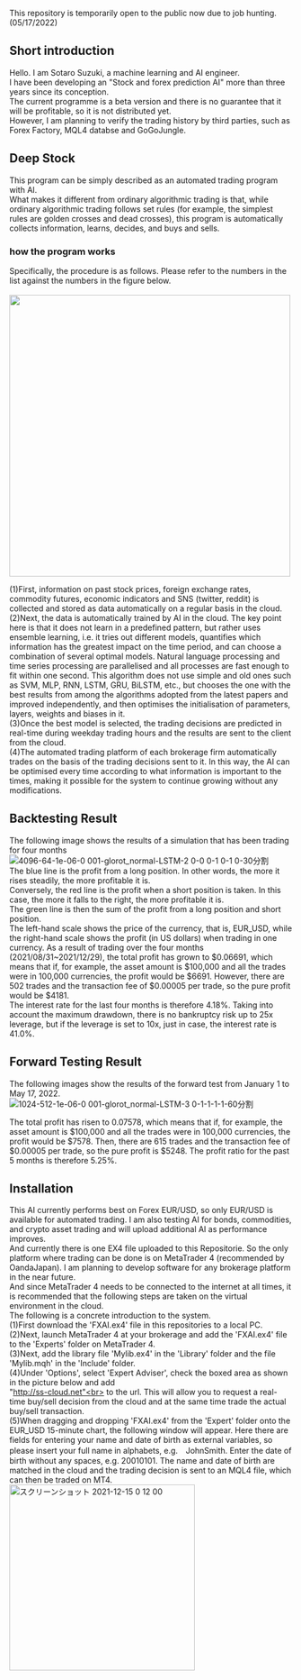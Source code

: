 This repository is temporarily open to the public now due to job hunting. (05/17/2022)<br>

## Short introduction
Hello. I am Sotaro Suzuki, a machine learning and AI engineer.<br>
I have been developing an "Stock and forex prediction AI" more than three years since its conception.<br>
The current programme is a beta version and there is no guarantee that it will be profitable, so it is not distributed yet.<br>
However, I am planning to verify the trading history by third parties, such as Forex Factory, MQL4 databse and GoGoJungle.<br>

## Deep Stock
This program can be simply described as an automated trading program with AI.<br>
What makes it different from ordinary algorithmic trading is that, while ordinary algorithmic trading follows set rules (for example, the simplest rules are golden crosses and dead crosses), this program is automatically collects information, learns, decides, and buys and sells.

### how the program works
Specifically, the procedure is as follows. Please refer to the numbers in the list against the numbers in the figure below.<br><br>
<img src="https://user-images.githubusercontent.com/95641926/168771698-6a3ec352-7f8d-4130-a73a-c5b4b5e0e519.png" width="500">

(1)First, information on past stock prices, foreign exchange rates, commodity futures, economic indicators and SNS (twitter, reddit) is collected and stored as data automatically on a regular basis in the cloud.<br>
(2)Next, the data is automatically trained by AI in the cloud. The key point here is that it does not learn in a predefined pattern, but rather uses ensemble learning, i.e. it tries out different models, quantifies which information has the greatest impact on the time period, and can choose a combination of several optimal models. Natural language processing and time series processing are parallelised and all processes are fast enough to fit within one second. This algorithm does not use simple and old ones such as SVM, MLP, RNN, LSTM, GRU, BiLSTM, etc., but chooses the one with the best results from among the algorithms adopted from the latest papers and improved independently, and then optimises the initialisation of parameters, layers, weights and biases in it.<br>
(3)Once the best model is selected, the trading decisions are predicted in real-time during weekday trading hours and the results are sent to the client from the cloud.<br>
(4)The automated trading platform of each brokerage firm automatically trades on the basis of the trading decisions sent to it.
In this way, the AI can be optimised every time according to what information is important to the times, making it possible for the system to continue growing without any modifications.<br>

## Backtesting Result
The following image shows the results of a simulation that has been trading for four months<br>
![4096-64-1e-06-0 001-glorot_normal-LSTM-2 0-0 0-1 0-1 0-30分割](https://user-images.githubusercontent.com/95641926/147685891-28501ed7-1290-4642-857c-627b2848916f.png)
<br>
The blue line is the profit from a long position. In other words, the more it rises steadily, the more profitable it is.<br>
Conversely, the red line is the profit when a short position is taken. In this case, the more it falls to the right, the more profitable it is.<br>
The green line is then the sum of the profit from a long position and short position.<br>
The left-hand scale shows the price of the currency, that is, EUR_USD, while the right-hand scale shows the profit (in US dollars) when trading in one currency. As a result of trading over the four months (2021/08/31~2021/12/29), the total profit has grown to $0.06691, which means that if, for example, the asset amount is $100,000 and all the trades were in 100,000 currencies, the profit would be $6691. However, there are 502 trades and the transaction fee of $0.00005 per trade, so the pure profit would be $4181.<br>
The interest rate for the last four months is therefore 4.18%. Taking into account the maximum drawdown, there is no bankruptcy risk up to 25x leverage, but if the leverage is set to 10x, just in case, the interest rate is 41.0%.<br>

## Forward Testing Result
The following images show the results of the forward test from January 1 to May 17, 2022. <br>
![1024-512-1e-06-0 001-glorot_normal-LSTM-3 0-1-1-1-1-60分割](https://user-images.githubusercontent.com/95641926/168840483-3879ff7a-5538-401e-b5d3-019e7695d0e0.png)

The total profit has risen to 0.07578, which means that if, for example, the asset amount is $100,000 and all the trades were in 100,000 currencies, the profit would be $7578. Then, there are 615 trades and the transaction fee of $0.00005 per trade, so the pure profit is $5248.
The profit ratio for the past 5 months is therefore 5.25%. <br>

## Installation
This AI currently performs best on Forex EUR/USD, so only EUR/USD is available for automated trading. I am also testing AI for bonds, commodities, and crypto asset trading and will upload additional AI as performance improves.<br>
And currently there is one EX4 file uploaded to this Repositorie. So the only platform where trading can be done is on MetaTrader 4 (recommended by OandaJapan). I am planning to develop software for any brokerage platform in the near future.<br>
And since MetaTrader 4 needs to be connected to the internet at all times, it is recommended that the following steps are taken on the virtual environment in the cloud.<br>
The following is a concrete introduction to the system.<br>
(1)First download the 'FXAI.ex4' file in this repositories to a local PC.<br>
(2)Next, launch MetaTrader 4 at your brokerage and add the 'FXAI.ex4' file to the 'Experts' folder on MetaTrader 4.<br>
(3)Next, add the library file 'Mylib.ex4' in the 'Library' folder and the file 'Mylib.mqh' in the 'Include' folder.<br>
(4)Under 'Options', select 'Expert Adviser', check the boxed area as shown in the picture below and add <br>"http://ss-cloud.net"<br> to the url. This will allow you to request a real-time buy/sell decision from the cloud and at the same time trade the actual buy/sell transaction.<br>
(5)When dragging and dropping 'FXAI.ex4' from the 'Expert' folder onto the EUR_USD 15-minute chart, the following window will appear. Here there are fields for entering your name and date of birth as external variables, so please insert your full name in alphabets, e.g.　JohnSmith. Enter the date of birth without any spaces, e.g. 20010101. The name and date of birth are matched in the cloud and the trading decision is sent to an MQL4 file, which can then be traded on MT4.<br>
<img width="330" alt="スクリーンショット 2021-12-15 0 12 00" src="https://user-images.githubusercontent.com/95641926/146094305-e216becb-5ce6-4816-9490-f8d798b7c02f.png"><br>



